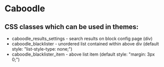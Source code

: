 Caboodle
========



## CSS classes which can be used in themes:

* caboodle_results_settings - search results on block config page (div)
* caboodle_blacklister - unordered list contained within above div (default style: "list-style-type: none;")
* caboodle_blacklister_item - above list item (default style: "margin: 3px 0;")

